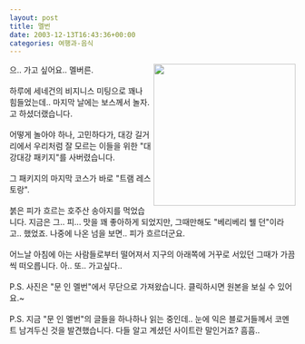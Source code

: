 ```yaml
---
layout: post
title: 멜번
date: 2003-12-13T16:43:36+00:00
categories: 여행과-음식
---
```

<A href=http://hyuksang.cafe24.com/archives/000138.html target=bb><img src=http://hyuksang.cafe24.com/images/DSCN6985.jpg align=right  border=0 width=250></a>으.. 가고 싶어요.. 멜버른.<br /><br />하루에 세네건의 비지니스 미팅으로 꽤나 힘들었는데.. 마지막 날에는 보스께서 놀자. 고 하셨더랬습니다. <br /><br />어떻게 놀아야 하나, 고민하다가, 대강 길거리에서 우리처럼 잘 모르는 이들을 위한 "대강대강 패키지"를 사버렸습니다.<br /><br />그 패키지의 마지막 코스가 바로 "트램 레스토랑".<br /><br />붉은 피가 흐르는 호주산 송아지를 먹었습니다. 지금은 그.. 피... 맛을 꽤 좋아하게 되었지만, 그때만해도 "베리베리 웰 던"이라고.. 했었죠. 나중에 나온 넘을 보면.. 피가 흐르더군요.<br /><br />어느날 아침에 아는 사람들로부터 떨어져서 지구의 아래쪽에 거꾸로 서있던 그때가 가끔씩 떠오릅니다. 아.. 또.. 가고싶다..<br /><br />P.S. 사진은 "문 인 멜번"에서 무단으로 가져왔습니다. 클릭하시면 원본을 보실 수 있어요.~<br /><br />P.S. 지금 "문 인 멜번"의 글들을 하나하나 읽는 중인데.. 눈에 익은 블로거들께서 코멘트 남겨두신 것을 발견했습니다. 다들 알고 계셨던 사이트란 말인거죠? 흠흠..
